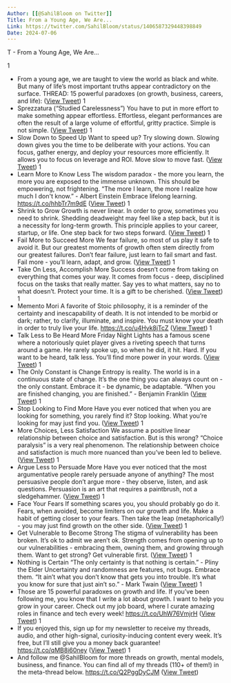 ```yaml
---
Author: [[@SahilBloom on Twitter]]
Title: From a Young Age, We Are...
Link: https://twitter.com/SahilBloom/status/1406587329448398849
Date: 2024-07-06
---
```

T - From a Young Age, We Are...

1
- From a young age, we are taught to view the world as black and white.
  But many of life’s most important truths appear contradictory on the surface.
  THREAD: 15 powerful paradoxes (on growth, business, careers, and life): ([View Tweet](https://twitter.com/SahilBloom/status/1406587329448398849))
1
- Sprezzatura (“Studied Carelessness”)
  You have to put in more effort to make something appear effortless.
  Effortless, elegant performances are often the result of a large volume of effortful, gritty practice.
  Simple is not simple. ([View Tweet](https://twitter.com/SahilBloom/status/1406587330471804931))
1
- Slow Down to Speed Up
  Want to speed up? Try slowing down.
  Slowing down gives you the time to be deliberate with your actions.
  You can focus, gather energy, and deploy your resources more efficiently.
  It allows you to focus on leverage and ROI.
  Move slow to move fast. ([View Tweet](https://twitter.com/SahilBloom/status/1406587331348467712))
1
- Learn More to Know Less
  The wisdom paradox - the more you learn, the more you are exposed to the immense unknown.
  This should be empowering, not frightening.
  “The more I learn, the more I realize how much I don't know.” - Albert Einstein
  Embrace lifelong learning. https://t.co/hhbTr7m9dE ([View Tweet](https://twitter.com/SahilBloom/status/1406587332413755399))
1
- Shrink to Grow
  Growth is never linear.
  In order to grow, sometimes you need to shrink.
  Shedding deadweight may feel like a step back, but it is a necessity for long-term growth.
  This principle applies to your career, startup, or life.
  One step back for two steps forward. ([View Tweet](https://twitter.com/SahilBloom/status/1406587333697212419))
1
- Fail More to Succeed More
  We fear failure, so most of us play it safe to avoid it.
  But our greatest moments of growth often stem directly from our greatest failures.
  Don’t fear failure, just learn to fail smart and fast.
  Fail more - you’ll learn, adapt, and grow. ([View Tweet](https://twitter.com/SahilBloom/status/1406587334565548035))
1
- Take On Less, Accomplish More
  Success doesn’t come from taking on everything that comes your way.
  It comes from focus - deep, disciplined focus on the tasks that really matter.
  Say yes to what matters, say no to what doesn’t.
  Protect your time. It is a gift to be cherished. ([View Tweet](https://twitter.com/SahilBloom/status/1406587335391825924))
1
- Memento Mori
  A favorite of Stoic philosophy, it is a reminder of the certainty and inescapability of death.
  It is not intended to be morbid or dark; rather, to clarify, illuminate, and inspire.
  You must know your death in order to truly live your life. https://t.co/u4Hvk8jTcZ ([View Tweet](https://twitter.com/SahilBloom/status/1406587336264241157))
1
- Talk Less to Be Heard More
  Friday Night Lights has a famous scene where a notoriously quiet player gives a riveting speech that turns around a game.
  He rarely spoke up, so when he did, it hit. Hard.
  If you want to be heard, talk less.
  You’ll find more power in your words. ([View Tweet](https://twitter.com/SahilBloom/status/1406587337455411206))
1
- The Only Constant is Change
  Entropy is reality.
  The world is in a continuous state of change. It’s the one thing you can always count on - the only constant.
  Embrace it - be dynamic, be adaptable.
  “When you are finished changing, you are finished.” - Benjamin Franklin ([View Tweet](https://twitter.com/SahilBloom/status/1406587338357096450))
1
- Stop Looking to Find More
  Have you ever noticed that when you are looking for something, you rarely find it?
  Stop looking.
  What you’re looking for may just find you. ([View Tweet](https://twitter.com/SahilBloom/status/1406587339233714179))
1
- More Choices, Less Satisfaction
  We assume a positive linear relationship between choice and satisfaction.
  But is this wrong?
  “Choice paralysis” is a very real phenomenon.
  The relationship between choice and satisfaction is much more nuanced than you’ve been led to believe. ([View Tweet](https://twitter.com/SahilBloom/status/1406587340273881092))
1
- Argue Less to Persuade More
  Have you ever noticed that the most argumentative people rarely persuade anyone of anything?
  The most persuasive people don’t argue more - they observe, listen, and ask questions.
  Persuasion is an art that requires a paintbrush, not a sledgehammer. ([View Tweet](https://twitter.com/SahilBloom/status/1406587341179924480))
1
- Face Your Fears
  If something scares you, you should probably go do it.
  Fears, when avoided, become limiters on our growth and life.
  Make a habit of getting closer to your fears.
  Then take the leap (metaphorically!) - you may just find growth on the other side. ([View Tweet](https://twitter.com/SahilBloom/status/1406587342077542404))
1
- Get Vulnerable to Become Strong
  The stigma of vulnerability has been broken. It’s ok to admit we aren’t ok.
  Strength comes from opening up to our vulnerabilities - embracing them, owning them, and growing through them.
  Want to get strong? Get vulnerable first. ([View Tweet](https://twitter.com/SahilBloom/status/1406587342941523978))
1
- Nothing is Certain
  “The only certainty is that nothing is certain.” - Pliny the Elder
  Uncertainty and randomness are features, not bugs.
  Embrace them.
  “It ain’t what you don’t know that gets you into trouble. It’s what you know for sure that just ain’t so.” - Mark Twain ([View Tweet](https://twitter.com/SahilBloom/status/1406587343981711366))
1
- Those are 15 powerful paradoxes on growth and life.
  If you’ve been following me, you know that I write a lot about growth.
  I want to help you grow in your career. Check out my job board, where I curate amazing roles in finance and tech every week!
  https://t.co/UhW76VmjrH ([View Tweet](https://twitter.com/SahilBloom/status/1406587344887635977))
1
- If you enjoyed this, sign up for my newsletter to receive my threads, audio, and other high-signal, curiosity-inducing content every week.
  It’s free, but I’ll still give you a money back guarantee! https://t.co/qMB8i60ney ([View Tweet](https://twitter.com/SahilBloom/status/1406587345839734786))
1
- And follow me @SahilBloom for more threads on growth, mental models, business, and finance. You can find all of my threads (110+ of them!) in the meta-thread below. https://t.co/Q2PggDyCJM ([View Tweet](https://twitter.com/SahilBloom/status/1406587346951229442))
